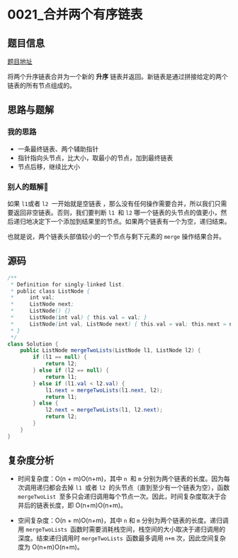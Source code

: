 # 0021_合并两个有序链表

## 题目信息

[题目地址](https://leetcode-cn.com/problems/merge-two-sorted-lists/)

将两个升序链表合并为一个新的 **升序** 链表并返回。新链表是通过拼接给定的两个链表的所有节点组成的。

## 思路与题解

### 	我的思路

 *  一条最终链表、两个辅助指针
 *  指针指向头节点，比大小，取最小的节点，加到最终链表
 *  节点后移，继续比大小

### 	别人的题解:100:

如果 `l1`或者 `l2 `一开始就是空链表 ，那么没有任何操作需要合并，所以我们只需要返回非空链表。否则，我们要判断 `l1 `和 `l2` 哪一个链表的头节点的值更小，然后递归地决定下一个添加到结果里的节点。如果两个链表有一个为空，递归结束。

也就是说，两个链表头部值较小的一个节点与剩下元素的 `merge` 操作结果合并。

## 源码

```java
/**
 * Definition for singly-linked list.
 * public class ListNode {
 *     int val;
 *     ListNode next;
 *     ListNode() {}
 *     ListNode(int val) { this.val = val; }
 *     ListNode(int val, ListNode next) { this.val = val; this.next = next; }
 * }
 */
class Solution {
    public ListNode mergeTwoLists(ListNode l1, ListNode l2) {
        if (l1 == null) {
            return l2;
        } else if (l2 == null) {
            return l1;
        } else if (l1.val < l2.val) {
            l1.next = mergeTwoLists(l1.next, l2);
            return l1;
        } else {
            l2.next = mergeTwoLists(l1, l2.next);
            return l2;
        }
    }
}
```

## 复杂度分析

* 时间复杂度：O(n + m)O(n+m)，其中 `n `和 `m` 分别为两个链表的长度。因为每次调用递归都会去掉 `l1 `或者 `l2 `的头节点（直到至少有一个链表为空），函数 `mergeTwoList `至多只会递归调用每个节点一次。因此，时间复杂度取决于合并后的链表长度，即 O(n+m)O(n+m)。

* 空间复杂度：O(n + m)O(n+m)，其中 `n` 和 `m` 分别为两个链表的长度。递归调用 `mergeTwoLists `函数时需要消耗栈空间，栈空间的大小取决于递归调用的深度。结束递归调用时 `mergeTwoLists `函数最多调用 `n+m` 次，因此空间复杂度为 O(n+m)O(n+m)。